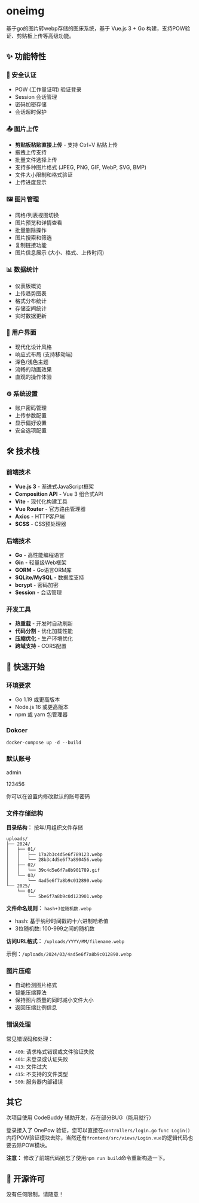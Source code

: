 # oneimg
基于go的图片转webp存储的图床系统，基于 Vue.js 3 + Go 构建，支持POW验证、剪贴板上传等高级功能。

## ✨ 功能特性

### 🔐 安全认证
- POW (工作量证明) 验证登录
- Session 会话管理
- 密码加密存储
- 会话超时保护

### 📤 图片上传
- **剪贴板粘贴直接上传** - 支持 Ctrl+V 粘贴上传
- 拖拽上传支持
- 批量文件选择上传
- 支持多种图片格式 (JPEG, PNG, GIF, WebP, SVG, BMP)
- 文件大小限制和格式验证
- 上传进度显示

### 🖼️ 图片管理
- 网格/列表视图切换
- 图片预览和详情查看
- 批量删除操作
- 图片搜索和筛选
- 复制链接功能
- 图片信息展示 (大小、格式、上传时间)

### 📊 数据统计
- 仪表板概览
- 上传趋势图表
- 格式分布统计
- 存储空间统计
- 实时数据更新

### 🎨 用户界面
- 现代化设计风格
- 响应式布局 (支持移动端)
- 深色/浅色主题
- 流畅的动画效果
- 直观的操作体验

### ⚙️ 系统设置
- 账户密码管理
- 上传参数配置
- 显示偏好设置
- 安全选项配置

## 🛠️ 技术栈

### 前端技术
- **Vue.js 3** - 渐进式JavaScript框架
- **Composition API** - Vue 3 组合式API
- **Vite** - 现代化构建工具
- **Vue Router** - 官方路由管理器
- **Axios** - HTTP客户端
- **SCSS** - CSS预处理器

### 后端技术
- **Go** - 高性能编程语言
- **Gin** - 轻量级Web框架
- **GORM** - Go语言ORM库
- **SQLite/MySQL** - 数据库支持
- **bcrypt** - 密码加密
- **Session** - 会话管理

### 开发工具
- **热重载** - 开发时自动刷新
- **代码分割** - 优化加载性能
- **压缩优化** - 生产环境优化
- **跨域支持** - CORS配置

## 🚀 快速开始

### 环境要求
- Go 1.19 或更高版本
- Node.js 16 或更高版本
- npm 或 yarn 包管理器

### Dokcer
```
docker-compose up -d --build
```

### 默认账号

admin

123456

你可以在设置内修改默认的账号密码

### 文件存储结构

**目录结构：** 按年/月组织文件存储
```
uploads/
├── 2024/
│   ├── 01/
│   │   ├── 17a2b3c4d5e6f789123.webp
│   │   └── 28b3c4d5e6f7a890456.webp
│   ├── 02/
│   │   └── 39c4d5e6f7a8b901789.gif
│   └── 03/
│       └── 4ad5e6f7a8b9c012890.webp
└── 2025/
    └── 01/
        └── 5be6f7a8b9c0d123901.webp
```

**文件命名规则：** `hash+3位随机数.webp`
- hash: 基于纳秒时间戳的十六进制哈希值
- 3位随机数: 100-999之间的随机数

**访问URL格式：** `/uploads/YYYY/MM/filename.webp`

示例：`/uploads/2024/03/4ad5e6f7a8b9c012890.webp`

### 图片压缩

- 自动检测图片格式
- 智能压缩算法
- 保持图片质量的同时减小文件大小
- 返回压缩比例信息

### 错误处理

常见错误码和处理：

- `400`: 请求格式错误或文件验证失败
- `401`: 未登录或认证失败
- `413`: 文件过大
- `415`: 不支持的文件类型
- `500`: 服务器内部错误

## 其它

次项目使用 CodeBuddy 辅助开发，存在部分BUG（能用就行）

登录接入了 OnePow 验证，您可以直接在``controllers/login.go`` ``func Login()``内将POW验证模块去除，当然还有``frontend/src/views/Login.vue``的逻辑代码也要去除POW模块。

**注意：** 修改了前端代码别忘了使用``npm run build``命令重新构造一下。


## 📄 开源许可

没有任何限制，请随意！
